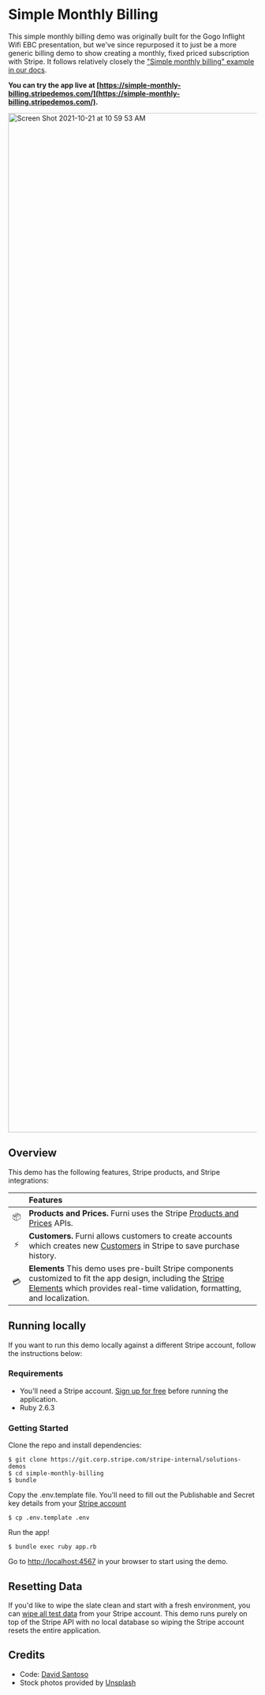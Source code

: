 # Simple Monthly Billing

This simple monthly billing demo was originally built for the Gogo Inflight Wifi EBC presentation, but we've since repurposed it to just be a more generic billing demo to show creating a monthly, fixed priced subscription with Stripe. It follows relatively closely the ["Simple monthly billing" example in our docs](https://stripe.com/docs/billing/subscriptions/examples#simple-monthly-billing).

**You can try the app live at [https://simple-monthly-billing.stripedemos.com/](https://simple-monthly-billing.stripedemos.com/).**

<img width="2069" alt="Screen Shot 2021-10-21 at 10 59 53 AM" src="https://git.corp.stripe.com/storage/user/4247/files/0d1d9580-325e-11ec-80bb-38f3c8e10ff3">

## Overview

This demo has the following features, Stripe products, and Stripe integrations:
<!-- prettier-ignore -->
|     |Features
:---: | :---
📦|**Products and Prices.** Furni uses the Stripe [Products and Prices](https://stripe.com/docs/billing/prices-guide) APIs.
⚡️|**Customers.** Furni allows customers to create accounts which creates new [Customers](https://stripe.com/docs/billing/customer) in Stripe to save purchase history.
💳|**Elements** This demo uses pre-built Stripe components customized to fit the app design, including the [Stripe Elements](https://stripe.com/docs/elements) which provides real-time validation, formatting, and localization.

## Running locally

If you want to run this demo locally against a different Stripe account, follow the instructions below:

### Requirements

* You'll need a Stripe account. [Sign up for free](https://dashboard.stripe.com/register) before running the application.
* Ruby 2.6.3

### Getting Started

Clone the repo and install dependencies:

```
$ git clone https://git.corp.stripe.com/stripe-internal/solutions-demos
$ cd simple-monthly-billing
$ bundle
```

Copy the .env.template file. You'll need to fill out the Publishable and Secret key details from your [Stripe account](https://dashboard.stripe.com/account/apikeys)

```
$ cp .env.template .env
```

Run the app!
```
$ bundle exec ruby app.rb
```

Go to [http://localhost:4567](http://localhost:4567) in your browser to start using the demo.

## Resetting Data
If you'd like to wipe the slate clean and start with a fresh environment, you can [wipe all test data](https://dashboard.stripe.com/account/data) from your Stripe account. This demo runs purely on top of the Stripe API with no local database so wiping the Stripe account resets the entire application.


## Credits
* Code: [David Santoso](https://home.corp.stripe.com/people/davidsantoso)
* Stock photos provided by [Unsplash](https://unsplash.com/)
